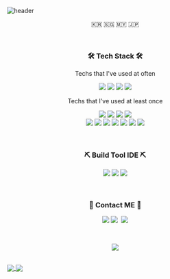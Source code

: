 ![header](https://capsule-render.vercel.app/api?type=soft&color=auto&height=150&section=header&text=PotatoLife&fontSize=70&animation=twinkling)

<p align="center"> 🇰🇷 🇸🇬 🇲🇾 🇯🇵 </p>
<br>
<h3 align="center">🛠 Tech Stack 🛠</h3>
<p align="center"> Techs that I've used at often </p>
<p align="center">
  <img src="https://img.shields.io/badge/Swift-f05138?style=flat-square&logo=Swift&logoColor=white"/></a>
  <img src="https://img.shields.io/badge/ReactiveX-b7178c?style=flat-square&logo=ReactiveX&logoColor=white"/></a>
  <img src="https://img.shields.io/badge/Javascript-ffb13b?style=flat-square&logo=javascript&logoColor=white"/></a>
  <img src="https://img.shields.io/badge/Node.js-339933?style=flat-square&logo=Node.js&logoColor=white"/></a>
</p>
<p align="center"> Techs that I've used at least once </p>
<p align="center">
  <img src="https://img.shields.io/badge/Android-3DDC84?style=flat-square&logo=Android&logoColor=white"/></a>
  <img src="https://img.shields.io/badge/HTML5-e34f26?style=flat-square&logo=HTML5&logoColor=white"/></a>
  <img src="https://img.shields.io/badge/css-1572B6?style=flat-square&logo=css3&logoColor=white"/></a>
  <img src="https://img.shields.io/badge/React-61dafb?style=flat-square&logo=React&logoColor=white"/></a>

  <br>
  <img src="https://img.shields.io/badge/C-A8B9CC?style=flat-square&logo=C&logoColor=white"/></a>
  <img src="https://img.shields.io/badge/C++-00599C?style=flat-square&logo=C%2B%2B&logoColor=white"/></a> 
  <img src="https://img.shields.io/badge/Python-3766AB?style=flat-square&logo=Python&logoColor=white"/></a> 
  <img src="https://img.shields.io/badge/Java-007396?style=flat-square&logo=Java&logoColor=white"/></a> 
  <img src="https://img.shields.io/badge/SpringBoot-6DB33F?style=flat-square&logo=Spring&logoColor=white"/></a>
  <img src="https://img.shields.io/badge/Mysql-E6B91E?style=flat-square&logo=MySql&logoColor=white"/></a>
  <img src="https://img.shields.io/badge/aws-333664?style=flat-square&logo=amazon-aws&logoColor=white"/></a>
</p>
<br>
<h3 align="center">⛏ Build Tool IDE ⛏</h3>
<p align="center">
  <img src="https://img.shields.io/badge/Xcode-147EFB?style=flat-square&logo=Xcode&logoColor=white"/></a>
  <img src="https://img.shields.io/badge/VisualStudioCode-007ACC?style=flat-square&logo=VisualStudioCode&logoColor=white"/></a>
  <img src="https://img.shields.io/badge/IntelliJIDEA-000000?style=flat-square&logo=IntelliJIDEA&logoColor=white"/></a>
</p>
<br>
<h3 align="center"> 🐥 Contact ME 🐥 </h3>
<p align="center">
  <a href="https://petalite-sycamore-04f.notion.site/Finder-8826a95f59f84529b8f276d8eabf8b9d"><img src="https://img.shields.io/badge/Tech%20Blog-11B48A?style=flat-square&logo=Vimeo&logoColor=white&link=https://velog.io/@woo0_hooo"/></a>
  <a href="https://www.instagram.com/w00gi2/"><img src="https://img.shields.io/badge/Instagram-E4405F?style=flat-square&logo=Instagram&logoColor=white&link=https://www.instagram.com/w00gi2/"/></a>&nbsp
  <a href="mailto:esl112999@gmail.com"><img src="https://img.shields.io/badge/Gmail-d14836?style=flat-square&logo=Gmail&logoColor=white&link=esl112999@gmail.com"/></a>


</p>
<br>

<p align="center">
  <a href="https://hits.seeyoufarm.com"><img src="https://hits.seeyoufarm.com/api/count/incr/badge.svg?url=https%3A%2F%2Fgithub.com%2Fesl1129%2Fhit-counter&count_bg=%23F05138&title_bg=%23DDDDDD&icon=swift.svg&icon_color=%23000000&title=hits&edge_flat=false"/></a>
</p>
<br>
<a href="https://github.com/anuraghazra/github-readme-stats">
    <img align="center" src="https://github-readme-stats.vercel.app/api?username=esl1129&show_icons=true&include_all_commits=true&theme=dracula&hide_border=true&layout=compact"/>
</a>
<a href="https://github.com/anuraghazra/github-readme-stats">
    <img align="center" src="https://github-readme-stats.vercel.app/api/top-langs/?username=esl1129&layout=compact&theme=dracula&hide_border=true"/>
</a>
